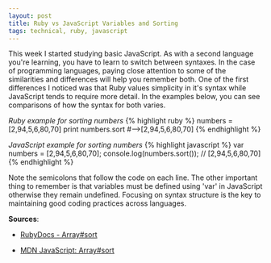 ```yaml
---
layout: post
title: Ruby vs JavaScript Variables and Sorting
tags: technical, ruby, javascript
---
```


This week I started studying basic JavaScript. As with a second language you're learning, you have to learn to switch between syntaxes. In the case of programming languages, paying close attention to some of the similarities and differences will help you remember both. One of the first differences I noticed was that Ruby values simplicity in it's syntax while JavaScript tends to require more detail. In the examples below, you can see comparisons of how the syntax for both varies.

*Ruby example for sorting numbers*
{% highlight ruby %}
numbers = [2,94,5,6,80,70]
print numbers.sort
#-->[2,94,5,6,80,70]
{% endhighlight %}

*JavaScript example for sorting numbers*
{% highlight javascript %}
var numbers = [2,94,5,6,80,70];
console.log(numbers.sort());
// [2,94,5,6,80,70]
{% endhighlight %}

Note the semicolons that follow the code on each line. The other important thing to remember is that variables must be defined using 'var' in JavaScript otherwise they remain undefined. Focusing on syntax structure is the key to maintaining good coding practices across languages.

**Sources**:

- [RubyDocs - Array#sort](http://ruby-doc.org/core-2.2.0/Array.html#method-i-sort)

- [MDN JavaScript: Array#sort](https://developer.mozilla.org/en-US/docs/Web/JavaScript/Reference/Global_Objects/Array/sort)